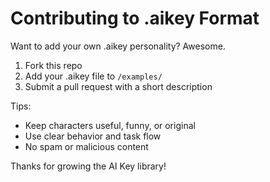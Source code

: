 # Contributing to .aikey Format

Want to add your own .aikey personality? Awesome.

1. Fork this repo
2. Add your .aikey file to `/examples/`
3. Submit a pull request with a short description

Tips:
- Keep characters useful, funny, or original
- Use clear behavior and task flow
- No spam or malicious content

Thanks for growing the AI Key library!
